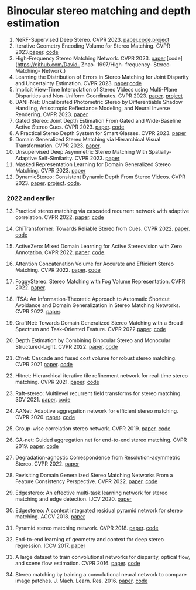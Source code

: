# Binocular stereo matching and depth estimation

1. NeRF-Supervised Deep Stereo. CVPR 2023. [paper](https://openaccess.thecvf.com/content/CVPR2023/papers/Tosi_NeRF-Supervised_Deep_Stereo_CVPR_2023_paper.pdf).[code](https://github.com/fabiotosi92/NeRF-Supervised-Deep-Stereo).[project](https://nerfstereo.github.io/)
2. Iterative Geometry Encoding Volume for Stereo Matching. CVPR 2023.[paper](https://arxiv.org/pdf/2303.06615.pdf). [code](https://github.com/gangweiX/IGEV)
3. High-Frequency Stereo Matching Network. CVPR 2023. [paper](https://openaccess.thecvf.com/content/CVPR2023/paper/Zhao_High-Frequency_Stereo_Matching_Network_CVPR_2023_paper.pdf).[code](https://github.com/David- Zhao- 1997/High- frequency- Stereo- Matching- Network.)
4. Learning the Distribution of Errors in Stereo Matching for Joint Disparity and Uncertainty Estimation. CVPR 2023. [paper](https://openaccess.thecvf.com/content/CVPR2023/papers/Chen_Learning_the_Distribution_of_Errors_in_Stereo_Matching_for_Joint_CVPR_2023_paper.pdf).[code](https://github.com/lly00412/SEDNet.git)
5. Implicit View-Time Interpolation of Stereo Videos using Multi-Plane Disparities and Non-Uniform Coordinates. CVPR 2023. [paper](https://openaccess.thecvf.com/content/CVPR2023/papers/Paliwal_Implicit_View-Time_Interpolation_of_Stereo_Videos_Using_Multi-Plane_Disparities_and_CVPR_2023_paper.pdf). [project](https://people.engr.tamu.edu/nimak/Papers/CVPR23StereoVideo)
6. DANI-Net: Uncalibrated Photometric Stereo by Differentiable Shadow Handling, Anisotropic Reflectance Modeling, and Neural Inverse Rendering. CVPR 2023. [paper](https://openaccess.thecvf.com/content/CVPR2023/papers/Li_DANI-Net_Uncalibrated_Photometric_Stereo_by_Differentiable_Shadow_Handling_Anisotropic_Reflectance_CVPR_2023_paper.pdf)
7. Gated Stereo: Joint Depth Estimation From Gated and Wide-Baseline Active Stereo Cues. CVPR 2023. [paper](https://openaccess.thecvf.com/content/CVPR2023/papers/Walz_Gated_Stereo_Joint_Depth_Estimation_From_Gated_and_Wide-Baseline_Active_CVPR_2023_paper.pdf). [code](https://light.princeton.edu/gatedstereo/)
8. A Practical Stereo Depth System for Smart Glasses. CVPR 2023. [paper](https://openaccess.thecvf.com/content/CVPR2023/papers/Wang_A_Practical_Stereo_Depth_System_for_Smart_Glasses_CVPR_2023_paper.pdf)
9. Domain Generalized Stereo Matching via Hierarchical Visual Transformation. CVPR 2023. [paper](https://openaccess.thecvf.com/content/CVPR2023/papers/Chang_Domain_Generalized_Stereo_Matching_via_Hierarchical_Visual_Transformation_CVPR_2023_paper.pdf).
10. Unsupervised Deep Asymmetric Stereo Matching With Spatially-Adaptive Self-Similarity. CVPR 2023. [paper](https://openaccess.thecvf.com/content/CVPR2023/papers/Song_Unsupervised_Deep_Asymmetric_Stereo_Matching_With_Spatially-Adaptive_Self-Similarity_CVPR_2023_paper.pdf)
11. Masked Representation Learning for Domain Generalized Stereo Matching. CVPR 2023. [paper](https://openaccess.thecvf.com/content/CVPR2023/papers/Rao_Masked_Representation_Learning_for_Domain_Generalized_Stereo_Matching_CVPR_2023_paper.pdf)
12. DynamicStereo: Consistent Dynamic Depth From Stereo Videos. CVPR 2023. [paper](https://openaccess.thecvf.com/content/CVPR2023/papers/Karaev_DynamicStereo_Consistent_Dynamic_Depth_From_Stereo_Videos_CVPR_2023_paper.pdf). [project](https://dynamic-stereo.github.io/). [code](https://github.com/facebookresearch/dynamic_stereo).

   ### 2022 and earlier
13. Practical stereo matching via cascaded recurrent network with adaptive correlation. CVPR 2022. [paper](extension://bfdogplmndidlpjfhoijckpakkdjkkil/pdf/viewer.html?file=https%3A%2F%2Fopenaccess.thecvf.com%2Fcontent%2FCVPR2022%2Fpapers%2FLi_Practical_Stereo_Matching_via_Cascaded_Recurrent_Network_With_Adaptive_Correlation_CVPR_2022_paper.pdf). [code](https://github.com/megvii-research/CREStereo)
14. ChiTransformer: Towards Reliable Stereo from Cues. CVPR 2022. [paper](https://openaccess.thecvf.com/content/CVPR2022/papers/Su_Chitransformer_Towards_Reliable_Stereo_From_Cues_CVPR_2022_paper.pdf). [code](https://github.com/ISL-CV/ChiTransformer.git)
15. ActiveZero: Mixed Domain Learning for Active Stereovision with Zero
Annotation. CVPR 2022. [paper](https://openaccess.thecvf.com/content/CVPR2022/papers/Liu_ActiveZero_Mixed_Domain_Learning_for_Active_Stereovision_With_Zero_Annotation_CVPR_2022_paper.pdf). [code](https://github.com/haosulab/active_zero).
1. Attention Concatenation Volume for Accurate and Efficient Stereo Matching. CVPR 2022. [paper](extension://bfdogplmndidlpjfhoijckpakkdjkkil/pdf/viewer.html?file=https%3A%2F%2Fopenaccess.thecvf.com%2Fcontent%2FCVPR2022%2Fpapers%2FXu_Attention_Concatenation_Volume_for_Accurate_and_Efficient_Stereo_Matching_CVPR_2022_paper.pdf). [code](https://github.com/gangweiX/ACVNet)
2. FoggyStereo: Stereo Matching with Fog Volume Representation. CVPR 2022. [paper](https://openaccess.thecvf.com/content/CVPR2022/papers/Yao_FoggyStereo_Stereo_Matching_With_Fog_Volume_Representation_CVPR_2022_paper.pdf).
3. ITSA: An Information-Theoretic Approach to Automatic Shortcut Avoidance and Domain Generalization in Stereo Matching Networks. CVPR 2022. [paper](https://openaccess.thecvf.com/content/CVPR2022/papers/Chuah_ITSA_An_Information-Theoretic_Approach_to_Automatic_Shortcut_Avoidance_and_Domain_CVPR_2022_paper.pdf).
4. GraftNet: Towards Domain Generalized Stereo Matching with a Broad-Spectrum and Task-Oriented Feature. CVPR 2022.[paper](https://openaccess.thecvf.com/content/CVPR2022/papers/Liu_GraftNet_Towards_Domain_Generalized_Stereo_Matching_With_a_Broad-Spectrum_and_CVPR_2022_paper.pdf). [code](https://github.com/SpadeLiu/Graft-PSMNet)
5. Depth Estimation by Combining Binocular Stereo and Monocular Structured-Light. CVPR 2022. [paper](https://openaccess.thecvf.com/content/CVPR2022/papers/Xu_Depth_Estimation_by_Combining_Binocular_Stereo_and_Monocular_Structured-Light_CVPR_2022_paper.pdf). [code](https://github.com/YuhuaXu/MonoStereoFusion)
6. Cfnet: Cascade and fused cost volume for robust stereo matching. CVPR 2021 [paper](https://openaccess.thecvf.com/content/CVPR2021/html/Shen_CFNet_Cascade_and_Fused_Cost_Volume_for_Robust_Stereo_Matching_CVPR_2021_paper.html). [code](https://github.com/gallenszl/CFNet)
7. Hitnet: Hierarchical iterative tile refinement network for real-time stereo matching. CVPR 2021. [paper](https://openaccess.thecvf.com/content/CVPR2021/html/Tankovich_HITNet_Hierarchical_Iterative_Tile_Refinement_Network_for_Real-time_Stereo_Matching_CVPR_2021_paper.html). [code](https://github.com/google-research/googleresearch/tree/master/hitnet)
8.  Raft-stereo: Multilevel recurrent field transforms for stereo matching. 3DV 2021. [paper]( https://github.com/princeton-vl/RAFT-Stereo). [code]( https://github.com/princeton-vl/RAFT-Stereo)
9.  AANet: Adaptive aggregation network for efficient stereo matching. CVPR 2020. [paper](https://openaccess.thecvf.com/content_CVPR_2020/html/Xu_AANet_Adaptive_Aggregation_Network_for_Efficient_Stereo_Matching_CVPR_2020_paper.html). [code](https://github.com/haofeixu/aanet)
10. Group-wise correlation stereo network. CVPR 2019. [paper](https://openaccess.thecvf.com/content_CVPR_2019/html/Guo_Group-Wise_Correlation_Stereo_Network_CVPR_2019_paper.html). [code](https://github.com/xy-guo/GwcNet)
11. GA-net: Guided aggregation net for end-to-end stereo matching. CVPR 2019.  [paper](https://openaccess.thecvf.com/content_CVPR_2019/html/Zhang_GA-Net_Guided_Aggregation_Net_for_End-To-End_Stereo_Matching_CVPR_2019_paper.html). [code](https://github.com/feihuzhang/GANet)
12. Degradation-agnostic Correspondence from Resolution-asymmetric Stereo. CVPR 2022. [paper](https://openaccess.thecvf.com/content/CVPR2022/papers/Chen_Degradation-Agnostic_Correspondence_From_Resolution-Asymmetric_Stereo_CVPR_2022_paper.pdf)
13. Revisiting Domain Generalized Stereo Matching Networks From a Feature Consistency Perspective. CVPR 2022. [paper](https://openaccess.thecvf.com/content/CVPR2022/papers/Zhang_Revisiting_Domain_Generalized_Stereo_Matching_Networks_From_a_Feature_Consistency_CVPR_2022_paper.pdf). [code](https://github.com/jiaw-z/FCStereo)
14. Edgestereo: An effective multi-task learning network for stereo matching and edge detection. IJCV 2020. [paper](https://arxiv.org/abs/1903.01700)
15. Edgestereo: A context integrated residual pyramid network for stereo matching. ACCV 2018. [paper](https://arxiv.org/abs/1803.05196v3)
16. Pyramid stereo matching network. CVPR 2018. [paper](https://openaccess.thecvf.com/content_cvpr_2018/html/Chang_Pyramid_Stereo_Matching_CVPR_2018_paper.html). [code](https://github.com/JiaRenChang/PSMNet)
   
17. End-to-end learning of geometry and context for deep stereo regression. ICCV 2017. [paper](https://openaccess.thecvf.com/content_iccv_2017/html/Kendall_End-To-End_Learning_of_ICCV_2017_paper.html)

18. A large dataset to train convolutional networks for disparity, optical flow, and scene flow estimation. CVPR 2016. [paper](https://openaccess.thecvf.com/content_cvpr_2016/html/Mayer_A_Large_Dataset_CVPR_2016_paper.html). [code](https://github.com/lmb-freiburg/dispnet-flownet-docker)
19. Stereo matching by training a convolutional neural network to compare image patches. J. Mach. Learn. Res. 2016. [paper](extension://bfdogplmndidlpjfhoijckpakkdjkkil/pdf/viewer.html?file=https%3A%2F%2Fwww.jmlr.org%2Fpapers%2Fvolume17%2F15-535%2F15-535.pdf). [code](https://github.com/jzbontar/mc-cnn)